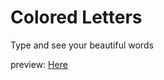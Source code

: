 # Colored Letters

Type and see your beautiful words

preview: [Here](https://raw.githack.com/TahaEasy/colored-letters/master/index.html)
